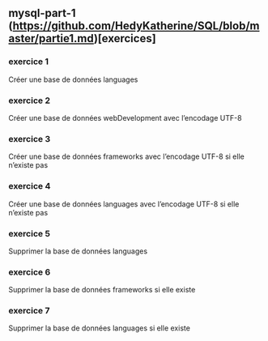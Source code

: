 ## mysql-part-1 (https://github.com/HedyKatherine/SQL/blob/master/partie1.md)[exercices]

### exercice 1
Créer une base de données languages

### exercice 2
Créer une base de données webDevelopment avec l’encodage UTF-8

### exercice 3
Créer une base de données frameworks avec l’encodage UTF-8 si elle n’existe pas

### exercice 4
Créer une base de données languages avec l’encodage UTF-8 si elle n’existe pas

### exercice 5
Supprimer la base de données languages

### exercice 6
Supprimer la base de données frameworks si elle existe

### exercice 7
Supprimer la base de données languages si elle existe
